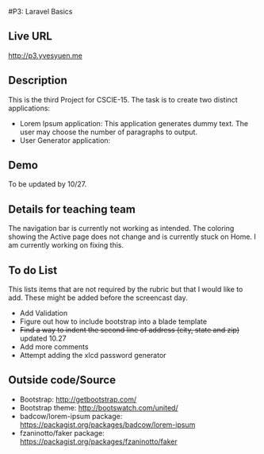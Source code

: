 #P3: Laravel Basics

## Live URL
<http://p3.yvesyuen.me>

## Description
This is the third Project for CSCIE-15. The task is to create two distinct applications: 
- Lorem Ipsum application: This application generates dummy text. The user may choose the number of paragraphs to output.
- User Generator application: 

## Demo
To be updated by 10/27.

## Details for teaching team
The navigation bar is currently not working as intended. The coloring showing the Active page does not change and is currently stuck on Home. I am currently working on fixing this. 

## To do List
This lists items that are not required by the rubric but that I would like to add. These might be added before the screencast day. 
- Add Validation
- Figure out how to include bootstrap into a blade template
- ~~Find a way to indent the second line of address (city, state and zip)~~ updated 10.27
- Add more comments
- Attempt adding the xlcd password generator


## Outside code/Source
- Bootstrap: http://getbootstrap.com/
- Bootstrap theme: http://bootswatch.com/united/
- badcow/lorem-ipsum package: https://packagist.org/packages/badcow/lorem-ipsum
- fzaninotto/faker package: https://packagist.org/packages/fzaninotto/faker
